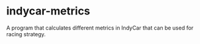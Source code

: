 # indycar-metrics
A program that calculates different metrics in IndyCar that can be used for racing strategy.
